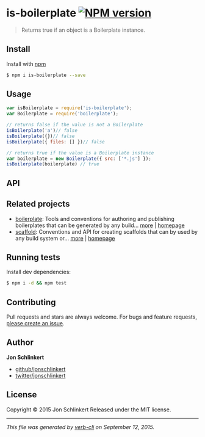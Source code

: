 # is-boilerplate [![NPM version](https://badge.fury.io/js/is-boilerplate.svg)](http://badge.fury.io/js/is-boilerplate)

> Returns true if an object is a Boilerplate instance.

## Install

Install with [npm](https://www.npmjs.com/)

```sh
$ npm i is-boilerplate --save
```

## Usage

```js
var isBoilerplate = require('is-boilerplate');
var Boilerplate = require('boilerplate');

// returns false if the value is not a Boilerplate
isBoilerplate('a')// false
isBoilerplate({})// false
isBoilerplate({ files: [] })// false

// returns true if the value is a Boilerplate instance
var boilerplate = new Boilerplate({ src: ['*.js'] });
isBoilerplate(boilerplate) // true
```

## API

## Related projects

* [boilerplate](https://www.npmjs.com/package/boilerplate): Tools and conventions for authoring and publishing boilerplates that can be generated by any build… [more](https://www.npmjs.com/package/boilerplate) | [homepage](http://boilerplates.io)
* [scaffold](https://www.npmjs.com/package/scaffold): Conventions and API for creating scaffolds that can by used by any build system or… [more](https://www.npmjs.com/package/scaffold) | [homepage](https://github.com/jonschlinkert/scaffold)

## Running tests

Install dev dependencies:

```sh
$ npm i -d && npm test
```

## Contributing

Pull requests and stars are always welcome. For bugs and feature requests, [please create an issue](https://github.com/jonschlinkert/is-boilerplate/issues/new).

## Author

**Jon Schlinkert**

+ [github/jonschlinkert](https://github.com/jonschlinkert)
+ [twitter/jonschlinkert](http://twitter.com/jonschlinkert)

## License

Copyright © 2015 Jon Schlinkert
Released under the MIT license.

***

_This file was generated by [verb-cli](https://github.com/assemble/verb-cli) on September 12, 2015._
